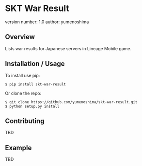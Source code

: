 SKT War Result
===============================

version number: 1.0
author: yumenoshima

Overview
--------

Lists war results for Japanese servers in Lineage Mobile game.

Installation / Usage
--------------------

To install use pip:

    $ pip install skt-war-result


Or clone the repo:

    $ git clone https://github.com/yumenoshima/skt-war-result.git
    $ python setup.py install
    
Contributing
------------

TBD

Example
-------

TBD